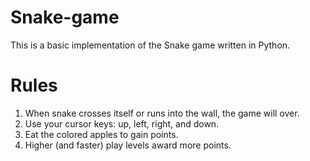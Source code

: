 # Snake-game
This is a basic implementation of the Snake game written in Python.

# Rules
1. When snake crosses itself or runs into the wall, the game will over.
2. Use your cursor keys: up, left, right, and down.
3. Eat the colored apples to gain points.
4. Higher (and faster) play levels award more points.

